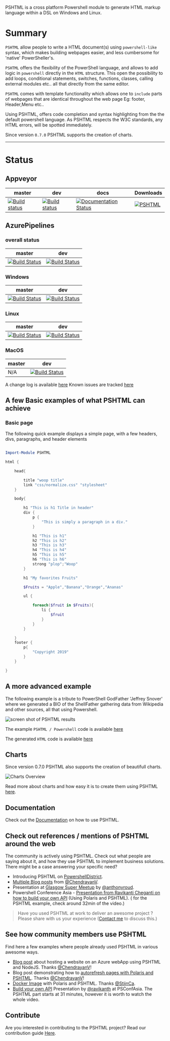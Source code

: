 PSHTML is a cross platform Powershell module to generate HTML markup language within a DSL on Windows and Linux.

# Summary

`PSHTML` allow people to write a HTML document(s) using `powershell-like` syntax, which makes building webpages easier, and less cumbersome for 'native' PowerSheller's.

`PSHTML` offers the flexibility of the PowerShell language, and allows to add logic in ```powershell``` directly in the ```HTML``` structure. This open the possibility to add loops, conditional statements, switches, functions, classes, calling external modules etc.. all that directly from the same editor.

`PSHTML` comes with template functionality which allows one to `include` parts of webpages that are identical throughout the web page Eg: footer, Header,Menu etc..

Using PSHTML, offers code completion and syntax highlighting from the the default powershell language. As PSHTML respects the W3C standards, any HTML errors, will be spotted immediately.

Since version `0.7.0` PSHTML supports the creation of charts.

-----

# Status

## Appveyor

|master|dev|docs|Downloads
|---|---|---|---|
[![Build status](https://ci.appveyor.com/api/projects/status/tuv9pjxd2bkcgl3x/branch/master?svg=true)](https://ci.appveyor.com/project/Stephanevg/pshtml/branch/master) | [![Build status](https://ci.appveyor.com/api/projects/status/tuv9pjxd2bkcgl3x/branch/master?svg=true)](https://ci.appveyor.com/project/Stephanevg/pshtml/branch/dev) | [![Documentation Status](https://readthedocs.org/projects/pshtml/badge/?version=latest)](https://pshtml.readthedocs.io/en/latest/?badge=latest) | [![PSHTML](https://img.shields.io/powershellgallery/dt/pshtml.svg)](https://www.powershellgallery.com/packages/PSHTML/) |

## AzurePipelines

### overall status

| master | dev | 
|---|---|
|[![Build Status](https://dev.azure.com/svangulick0207/PSHTML/_apis/build/status/Stephanevg.PSHTML?branchName=master)](https://dev.azure.com/svangulick0207/PSHTML/_build/latest?definitionId=1&branchName=master)|[![Build Status](https://dev.azure.com/svangulick0207/PSHTML/_apis/build/status/Stephanevg.PSHTML?branchName=dev)](https://dev.azure.com/svangulick0207/PSHTML/_build/latest?definitionId=1&branchName=dev)|

### Windows 
| master | dev | 
|---|---|
| [![Build Status](https://dev.azure.com/svangulick0207/PSHTML/_apis/build/status/Stephanevg.PSHTML?branchName=master&jobName=Test_windows2016)](https://dev.azure.com/svangulick0207/PSHTML/_build/latest?definitionId=1&branchName=master) |[![Build Status](https://dev.azure.com/svangulick0207/PSHTML/_apis/build/status/Stephanevg.PSHTML?branchName=dev&jobName=Test_windows2016)](https://dev.azure.com/svangulick0207/PSHTML/_build/latest?definitionId=1&branchName=dev)|

### Linux 
| master | dev | 
|---|---|
|[![Build Status](https://dev.azure.com/svangulick0207/PSHTML/_apis/build/status/Stephanevg.PSHTML?branchName=master&jobName=Test_Ubuntu)](https://dev.azure.com/svangulick0207/PSHTML/_build/latest?definitionId=1&branchName=master) |[![Build Status](https://dev.azure.com/svangulick0207/PSHTML/_apis/build/status/Stephanevg.PSHTML?branchName=dev&jobName=Test_Ubuntu)](https://dev.azure.com/svangulick0207/PSHTML/_build/latest?definitionId=1&branchName=dev)|

### MacOS 
| master | dev | 
|---|---|
| N/A|[![Build Status](https://dev.azure.com/svangulick0207/PSHTML/_apis/build/status/Stephanevg.PSHTML?branchName=dev&jobName=Test_macos)](https://dev.azure.com/svangulick0207/PSHTML/_build/latest?definitionId=1&branchName=dev)|

A change log is available [here](Change_Log.md)
Known issues are tracked [here](Known_Issues.md)

## A few Basic examples of what PSHTML can achieve

### Basic page

The following quick example displays a simple page, with a few headers, divs, paragraphs, and header elements

```Powershell

Import-Module PSHTML

html {

    head{

        title "woop title"
        link "css/normalize.css" "stylesheet"
    }

    body{

        h1 "This is h1 Title in header"
        div {
            p {
                "This is simply a paragraph in a div."
            }

            h1 "This is h1"
            h2 "This is h2"
            h3 "This is h3"
            h4 "This is h4"
            h5 "This is h5"
            h6 "This is h6"
            strong "plop";"Woop"
        }

        h1 "My favorites Fruits"

        $Fruits = "Apple","Banana","Orange","Ananas"

        ul {

            foreach($fruit in $Fruits){
                li {
                    $fruit
                }
            }
        }

    }
    footer {
        p{
            "Copyright 2019"
        }
    }

}

```

## A more advanced example

The following example is a tribute to PowerShell GodFather 'Jeffrey Snover' where we generated a BIO of the ShellFather gathering data from Wikipedia and other sources, all that using Powershell.

![screen shot of PSHTML results](PSHTML/Examples/Example6/tribute_snover.png)

The example ```PSHTML / Powershell``` code is available [here](PSHTML/Examples/Example6/Example6.ps1)

The generated ```HTML``` code is available [here](PSHTML/Examples/Example6/Example6.html)

## Charts

Since version 0.7.0 PSHTML also supports the creation of beautifull charts.

![Charts Overview](docs/Images/Charts_Overview.png)

Read more about charts and how easy it is to create them using PSHTML [here](https://pshtml.readthedocs.io/en/latest/Charts/Charts/).

## Documentation

Check out the [Documentation](https://pshtml.readthedocs.io/en/latest/) on how to use PSHTML.

## Check out references / mentions of PSHTML around the web

The community is actively using PSHTML. Check out what people are saying about it, and how they use PSHTML to implement business solutions.
There might be a case answering your specific need?

- Introducing PSHTML on [PowershellDistrict](http://powershelldistrict.com/introducing-pshtml/).
- [Multiple Blog posts](https://chen.about-powershell.com/) from [@ChendrayanV](https://twitter.com/ChendrayanV).
- Presentation at [Glasgow Super Meetup](https://youtu.be/QS_gppC5UWQ?t=6246) by [@anthonyroud](https://twitter.com/anthonyroud).
- Powershell Conference Asia - [Presentation from Ravikanti Cheganti on how to build your own API](https://livestream.com/gaelcolas/PSConfAsia/videos/182130806) (Using Polaris and PSHTML). ( for the PSHTML example, check around 32min of the video.)

> Have you used PSHTML at work to deliver an awesome project ? Please share with us your experience ([Contact me](https://twitter.com/stephanevg) to discuss this.)

## See how community members use PSHTML

Find here a few examples where people already used PSHTML in various awesome ways.

- [Blog post](http://chen.about-powershell.com/2018/12/experiment-using-pshtml-in-node-js-and-host-a-azure-web-app/) about hosting a website on an Azure webApp using PSHTML and NodeJS. Thanks [@ChendrayanV](https://twitter.com/ChendrayanV)!
- Blog post demonstrating how to [autorefresh pages with Polaris and PSHTML](https://chen.about-powershell.com/2018/10/auto-refresh-polaris-page-to-retrieve-status-using-pshtml/). Thanks [@ChendrayanV](https://twitter.com/ChendrayanV)!
- [Docker Image](https://hub.docker.com/r/stijnc/eleu2018k8sweb) with Polaris and PSHTML. Thanks [@StijnCa](https://twitter.com/StijnCa).
- [Build your own API](https://livestream.com/accounts/26955461/PSConfAsia/videos/182130806) Presentation by [@ravikanth](https://twitter.com/ravikanth) at PSConfAsia. The PSHTML part starts at 31 minutes, however it is worth to watch the whole video.

## Contribute

Are you interested in contributing to the PSHTML project?
Read our contribution guide [Here](CONTRIBUTING.md).
